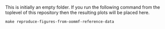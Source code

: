 This is initially an empty folder. If you run the following command
from the toplevel of this repository then the resulting plots will be
placed here.
```
make reproduce-figures-from-oommf-reference-data
```
